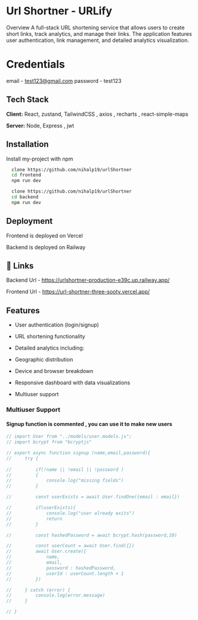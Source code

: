 
# Url Shortner - URLify

Overview A full-stack URL shortening service that allows users to create short links, track analytics, and manage their links. The application features user authentication, link management, and detailed analytics visualization.



# Credentials 

email - test123@gmail.com
password - test123

## Tech Stack

**Client:** React, zustand, TailwindCSS , axios , recharts , react-simple-maps

**Server:** Node, Express , jwt 


## Installation

Install my-project with npm

```bash
  clone https://github.com/nihalp19/urlShortner
  cd frontend
  npm run dev
```
```bash
  clone https://github.com/nihalp19/urlShortner
  cd backend
  npm run dev
```
    
## Deployment
Frontend is deployed on Vercel

Backend is deployed on Railway


## 🔗 Links

Backend Url - https://urlshortner-production-e39c.up.railway.app/

Frontend Url - https://url-shortner-three-sooty.vercel.app/




## Features
- User authentication (login/signup)

- URL shortening functionality

- Detailed analytics including:

- Geographic distribution

- Device and browser breakdown

- Responsive dashboard with data visualizations

- Multiuser support 




### Multiuser Support 

#### Signup function is commented , you can use it to make new users

```javascript
// import User from "../models/user.models.js";
// import bcrypt from "bcryptjs"

// export async function signup (name,email,password){
//     try {
        
//         if(!name || !email || !password )
//         {
//             console.log("missing fields")
//         }

//         const userExists = await User.findOne({email : email})

//         if(userExists){
//             console.log("user already exits")
//             return
//         }

//         const hashedPassword = await bcrypt.hash(password,10)

//         const userCount = await User.find({})
//         await User.create({
//             name,
//             email,
//             password : hashedPassword,
//             userId : userCount.length + 1
//         })

//     } catch (error) {
//         console.log(error.message)
//     }

// }


